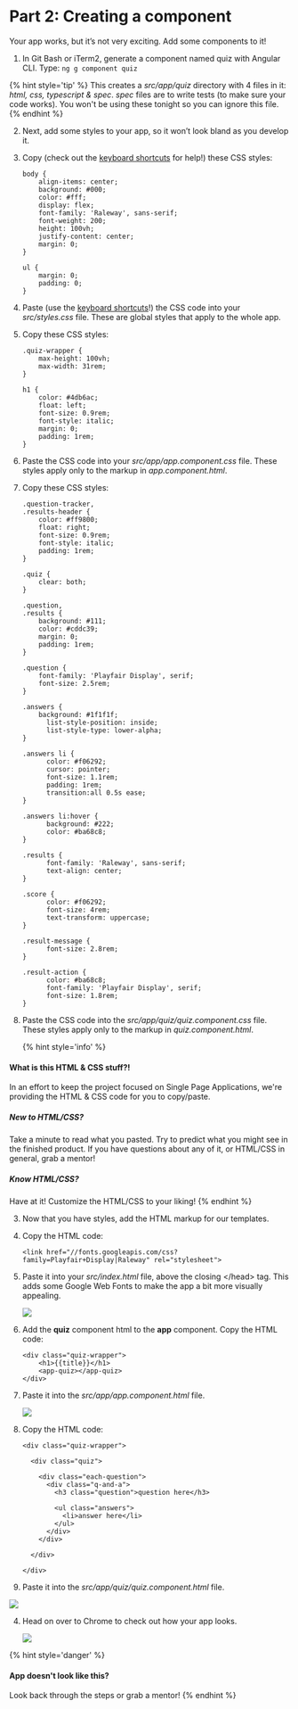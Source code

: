 # Part 2: Creating a component

Your app works, but it’s not very exciting. Add some components to it!

1.  In Git Bash or iTerm2, generate a component named quiz with Angular CLI. Type: `ng g component quiz`

  {% hint style='tip' %}
This creates a _src/app/quiz_ directory with 4 files in it: _html, css, typescript & spec_.  _spec_ files are to write tests (to make sure your code works). You won't be using these tonight so you can ignore this file.
  {% endhint %}

2.  Next, add some styles to your app, so it won’t look bland as you develop it.

  1.  Copy (check out the [keyboard shortcuts](/reference-helpful-keyboard-shortcuts.md) for help!) these CSS styles: 

      ```
      body {
          align-items: center;
          background: #000;
          color: #fff;
          display: flex;
      	  font-family: 'Raleway', sans-serif;
          font-weight: 200;
          height: 100vh;
          justify-content: center;
          margin: 0;
      }
      
      ul {
          margin: 0;
          padding: 0;
      }
      ```
   
  2. Paste (use the [keyboard shortcuts](/reference-helpful-keyboard-shortcuts.md)!) the CSS code into your _src/styles.css_ file. These are global styles that apply to the whole app.
  
  3.  Copy these CSS styles:
  
      ```
      .quiz-wrapper {
          max-height: 100vh;
          max-width: 31rem;
      }
      
      h1 {
          color: #4db6ac;
          float: left;
          font-size: 0.9rem;
          font-style: italic;
          margin: 0;
          padding: 1rem;
      }
      ```
   
  4. Paste the CSS code into your *src/app/app.component.css* file. These styles apply only to the markup in _app.component.html_.
  
  5.  Copy these CSS styles:
  
      ```
      .question-tracker,
      .results-header {
          color: #ff9800;
          float: right;
          font-size: 0.9rem;
          font-style: italic;
          padding: 1rem;
      }
      
      .quiz {
          clear: both;
      }
      
      .question,
      .results {
          background: #111;
          color: #cddc39;
          margin: 0;
          padding: 1rem;
      }
      
      .question {
          font-family: 'Playfair Display', serif;
          font-size: 2.5rem;
      }
      
      .answers {
          background: #1f1f1f;
            list-style-position: inside;
            list-style-type: lower-alpha;
      }
      
      .answers li {
            color: #f06292;
            cursor: pointer;
            font-size: 1.1rem;
            padding: 1rem;
            transition:all 0.5s ease;
      }
      
      .answers li:hover {
            background: #222;
            color: #ba68c8;
      }
      
      .results {
            font-family: 'Raleway', sans-serif;
            text-align: center;
      }
      
      .score {
            color: #f06292;
            font-size: 4rem;
            text-transform: uppercase;
      }
      
      .result-message {
            font-size: 2.8rem;
      }
      
      .result-action {
            color: #ba68c8;
            font-family: 'Playfair Display', serif;
            font-size: 1.8rem;
      }
      ```
   
  6. Paste the CSS code into the *src/app/quiz/quiz.component.css* file. These styles apply only to the markup in _quiz.component.html_.
  
      {% hint style='info' %}
#### What is this HTML & CSS stuff?!
In an effort to keep the project focused on Single Page Applications, we're providing the HTML & CSS code for you to copy/paste.
 
##### New to HTML/CSS? 
Take a minute to read what you pasted.  Try to predict what you might see in the finished product. If you have questions about any of it, or HTML/CSS in general, grab a mentor! 

##### Know HTML/CSS?
Have at it! Customize the HTML/CSS to your liking!
  {% endhint %}

3.  Now that you have styles, add the HTML markup for our templates.

  1.  Copy the HTML code:
  
      ```
      <link href="//fonts.googleapis.com/css?family=Playfair+Display|Raleway" rel="stylesheet">
      ```
   
  2. Paste it into your *src/index.html* file, above the closing &lt;/head&gt; tag. This adds some Google Web Fonts to make the app a bit more visually appealing.
  
      ![](/images/image36.png)
  
  3.  Add the **quiz** component html to the **app** component. Copy the HTML code:
  
      ```
      <div class="quiz-wrapper">
          <h1>{{title}}</h1>
          <app-quiz></app-quiz>
      </div>
      ```
   
  4. Paste it into the *src/app/app.component.html* file.
  
      ![](../images/image24.png)

  5. Copy the HTML code:
  
      ```
      <div class="quiz-wrapper">
      
        <div class="quiz">
      
          <div class="each-question">
            <div class="q-and-a">
              <h3 class="question">question here</h3>
      
              <ul class="answers">
                <li>answer here</li>
              </ul>
            </div>
          </div>
      
        </div>
      
      </div>
      ```

  6. Paste it into the *src/app/quiz/quiz.component.html* file.
  
  ![](/images/image28.png)

4.  Head on over to Chrome to check out how your app looks.

    ![](/images/appOne.png)

  {% hint style='danger' %}
#### App doesn't look like this?
Look back through the steps or grab a mentor!
  {% endhint %}
